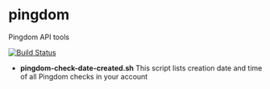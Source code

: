 pingdom
=======

Pingdom API tools

[![Build Status](https://travis-ci.org/swoodford/pingdom.svg?branch=master)](https://travis-ci.org/swoodford/pingdom)

- **pingdom-check-date-created.sh** This script lists creation date and time of all Pingdom checks in your account